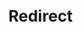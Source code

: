 ﻿---
layout: src/layouts/Redirect.astro
title: Redirect
redirect: https://yamldoc.liuyan.wang/docs/deployments/terraform
pubDate:  2023-01-01
navSearch: false
navSitemap: false
navMenu: false
---
